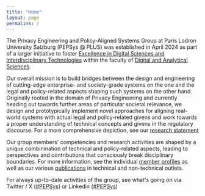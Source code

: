 ```yaml
---
title: "Home"
layout: page
permalink: /
---
```


The Privacy Engineering and Policy-Aligned Systems Group at Paris Lodron University Salzburg (PEPSys @ PLUS) was established in April 2024 as part of a larger initiative to foster [Excellence in Digital Sciences and Interdisciplinary Technologies](https://www.plus.ac.at/digitale-und-analytische-wissenschaften/fachbereiche-einrichtungen/einrichtungen/exdigit/) within the faculty of [Digital and Analytical Sciences](https://www.plus.ac.at/digitale-und-analytische-wissenschaften/).

Our overall mission is to build bridges between the design and engineering of cutting-edge enterprise- and society-grade systems on the one and the legal and policy-related aspects shaping such systems on the other hand. Originally rooted in the domain of Privacy Engineering and currently heading out towards further areas of particular societal relevance, we design and prototypically implement novel approaches for aligning real-world systems with actual legal and policy-related givens and work towards a proper understanding of technical concepts and givens in the regulatory discourse. For a more comprehensive depiction, see our [research statement](/research)

Our group members' competencies and research activities are shaped by a unique combinination of technical and policy-related aspects, leading to perspectives and contributions that consciously break disciplinary boundaries. For more information, see the individual [member profiles](/team) as well as our various [publications](publications) in technical and non-technical outlets. 

For always up-to-date activities of the group, see what's going on via Twitter / X ([#PEPSys](https://twitter.com/hashtag/PEPSys?f=live)) or Linkedin ([#PEPSys](https://www.linkedin.com/feed/hashtag/?keywords=pepsys))

